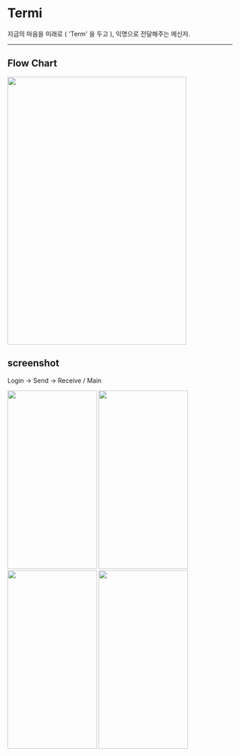 # Termi
지금의 마음을 미래로 ( 'Term' 을 두고 ), 익명으로 전달해주는 메신저.

--------------

Flow Chart
--------------------
<img src="https://user-images.githubusercontent.com/23518342/93731668-09f24900-fc09-11ea-929e-7c6c72a99baa.PNG" width="400" height="600"></img>

screenshot
----------------
Login -> Send -> Receive / Main

<img src="https://user-images.githubusercontent.com/23518342/93732034-8fc2c400-fc0a-11ea-8bc9-141e78b37618.PNG" width="200" height="400"></img>
<img src="https://user-images.githubusercontent.com/23518342/93732081-aff28300-fc0a-11ea-9d74-e7a82e85682c.PNG" width="200" height="400"></img>
<img src="https://user-images.githubusercontent.com/23518342/93732112-cf89ab80-fc0a-11ea-93e6-0fc9f4c31a8a.PNG" width="200" height="400"></img>
<img src="https://user-images.githubusercontent.com/23518342/93732554-d1546e80-fc0c-11ea-961a-a5a35b5592a6.PNG" width="200" height="400"></img>

